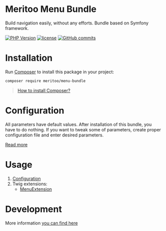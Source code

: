 # Meritoo Menu Bundle

Build navigation easily, without any efforts. Bundle based on Symfony framework.

[![PHP Version](https://img.shields.io/badge/php-%5E7.2-blue.svg)](https://img.shields.io/badge/php-%5E7.2-blue.svg) [![license](https://img.shields.io/github/license/meritoo/menu-bundle.svg?style=flat-square)](https://github.com/meritoo/menu-bundle) [![GitHub commits](https://img.shields.io/github/commits-since/meritoo/menu-bundle/0.0.1.svg?style=flat-square)](https://github.com/meritoo/menu-bundle)

# Installation

Run [Composer](https://getcomposer.org) to install this package in your project:

```bash
composer require meritoo/menu-bundle
```

> [How to install Composer?](https://getcomposer.org/download)

# Configuration

All parameters have default values. After installation of this bundle, you have to do nothing. If you want to tweak
some of parameters, create proper configuration file and enter desired parameters.

[Read more](docs/Configuration.md)

# Usage

1. [Configuration](docs/Configuration.md)
2. Twig extensions:
    - [MenuExtension](docs/Twig-Extensions/MenuExtension.md)

# Development

More information [you can find here](docs/Development.md)
